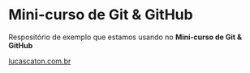 # Mini-curso de Git & GitHub

Respositório de exemplo que estamos usando no **Mini-curso de Git & GitHub**

[lucascaton.com.br](https://www.lucascaton.com.br/)

